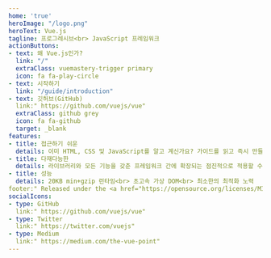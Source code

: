 ```yaml
---
home: 'true'
heroImage: "/logo.png"
heroText: Vue.js
tagline: 프로그레시브<br> JavaScript 프레임워크
actionButtons:
- text: 왜 Vue.js인가?
  link: "/"
  extraClass: vuemastery-trigger primary
  icon: fa fa-play-circle
- text: 시작하기
  link: "/guide/introduction"
- text: 깃허브(GitHub)
  link:" https://github.com/vuejs/vue"
  extraClass: github grey
  icon: fa fa-github
  target: _blank
features:
- title: 접근하기 쉬운
  details: 이미 HTML, CSS 및 JavaScript를 알고 계신가요? 가이드를 읽고 즉시 만들어보세요!
- title: 다재다능한
  details: 라이브러리와 모든 기능을 갖춘 프레임워크 간에 확장되는 점진적으로 적용할 수 있는 생태계
- title: 성능
  details: 20KB min+gzip 런타임<br> 초고속 가상 DOM<br> 최소한의 최적화 노력
footer:" Released under the <a href="https://opensource.org/licenses/MIT" target="_blank" rel="noopener">MIT License</a><br> Copyright © 2014-2020 Evan You"
socialIcons:
- type: GitHub
  link:" https://github.com/vuejs/vue"
- type: Twitter
  link:" https://twitter.com/vuejs"
- type: Medium
  link:" https://medium.com/the-vue-point"
---
```


<common-vuemastery-video-modal></common-vuemastery-video-modal>
